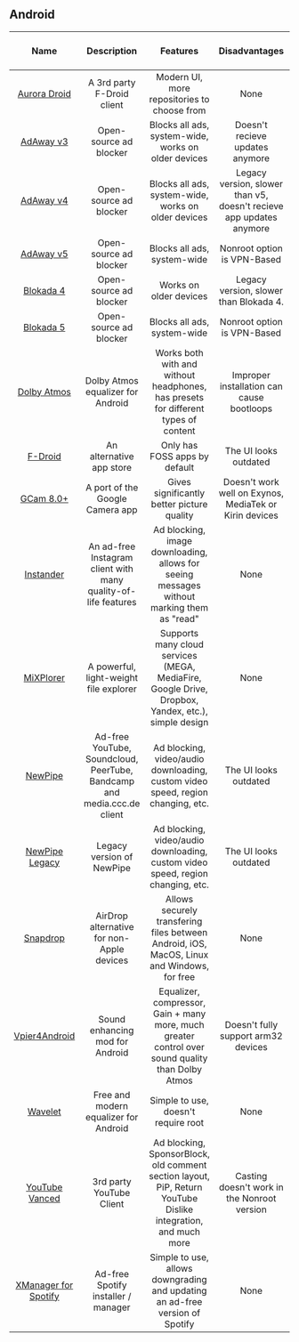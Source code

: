 ## Android

| Name | Description | Features | Disadvantages | Root/Nonroot | Author | Minimum Android version |
| :---: | :---: | :---: | :---: | :---: | :---: | :---: |
| [Aurora Droid](https://f-droid.org/en/packages/com.aurora.adroid/) | A 3rd party F-Droid client | Modern UI, more repositories to choose from | None | Nonroot | AuroraOSS | 5.0+ |
| [AdAway v3](https://github.com/AdAway/AdAway/releases/tag/v3.3) | Open-source ad blocker | Blocks all ads, system-wide, works on older devices | Doesn't recieve updates anymore | Root + Nonroot | AdAway | 2.3+ |
| [AdAway v4](https://github.com/AdAway/AdAway/releases/tag/v4.3.6) | Open-source ad blocker | Blocks all ads, system-wide, works on older devices | Legacy version, slower than v5, doesn't recieve app updates anymore | Root + Nonroot | AdAway | 4.1+ |
| [AdAway v5](https://adaway.org/) | Open-source ad blocker | Blocks all ads, system-wide | Nonroot option is VPN-Based | Root + Nonroot | AdAway | 8.0+ |
| [Blokada 4](https://blokada.org/) | Open-source ad blocker | Works on older devices | Legacy version, slower than Blokada 4. | Root + Nonroot | Blocka AB | 5.0+ |
| [Blokada 5](https://blokada.org/) | Open-source ad blocker | Blocks all ads, system-wide | Nonroot option is VPN-Based | Root + Nonroot | Blocka AB | 7.0+ |
| [Dolby Atmos](https://github.com/reiryuki/Dolby-Atmos-ZTE-A2019-Pro-Magisk-Module) | Dolby Atmos equalizer for Android | Works both with and without headphones, has presets for different types of content | Improper installation can cause bootloops | Root | reiryuki | 9.0+ |
| [F-Droid](https://f-droid.org/) | An alternative app store | Only has FOSS apps by default | The UI looks outdated | Nonroot | F-Droid Limited | 5.1+ |
| [GCam 8.0+](https://www.celsoazevedo.com/files/android/google-camera/) | A port of the Google Camera app | Gives significantly better picture quality | Doesn't work well on Exynos, MediaTek or Kirin devices | Nonroot | multiple | 10.0+ |
| [Instander](https://thedise.me/instander/?setLng=en) | An ad-free Instagram client with many quality-of-life features | Ad blocking, image downloading, allows for seeing messages without marking them as "read" | None | Nonroot | TheDise | 5.0+ |
| [MiXPlorer](https://forum.xda-developers.com/t/app-2-2-mixplorer-v6-x-released-fully-featured-file-manager.1523691/#post-23109280) | A powerful, light-weight file explorer | Supports many cloud services (MEGA, MediaFire, Google Drive, Dropbox, Yandex, etc.), simple design | None | Root + Nonroot | HootanParsa | 2.2+ | 
| [NewPipe](https://newpipe.net/) | Ad-free YouTube, Soundcloud, PeerTube, Bandcamp and media.ccc.de client | Ad blocking, video/audio downloading, custom video speed, region changing, etc. | The UI looks outdated | Nonroot | Team NewPipe | 4.4+ |
| [NewPipe Legacy](https://newpipe.net/) | Legacy version of NewPipe | Ad blocking, video/audio downloading, custom video speed, region changing, etc. | The UI looks outdated | Nonroot | Team NewPipe | 4.1+ |
| [Snapdrop](https://play.google.com/store/apps/details?id=com.fmsys.snapdrop) | AirDrop alternative for non-Apple devices | Allows securely transfering files between Android, iOS, MacOS, Linux and Windows, for free | None | Nonroot | Didla | 5.0+ |
| [Vpier4Android](https://forum.xda-developers.com/t/app-all-root-solutions-6-0-viper4android-fx-2-7.3774651/) | Sound enhancing mod for Android | Equalizer, compressor, Gain + many more, much greater control over sound quality than Dolby Atmos | Doesn't fully support arm32 devices | Root | Team DeWitt | 6.0+ |
| [Wavelet](https://play.google.com/store/apps/details?id=com.pittvandewitt.wavelet) | Free and modern equalizer for Android | Simple to use, doesn't require root | None | Nonroot | pittvandewitt | 9.0+ |
| [YouTube Vanced](https://vancedapp.com/) | 3rd party YouTube Client | Ad blocking, SponsorBlock, old comment section layout, PiP, Return YouTube Dislike integration, and much more | Casting doesn't work in the Nonroot version | Root + Nonroot | Team Vanced | 5.0+ |
| [XManager for Spotify](https://github.com/xManager-v2/xManager-Spotify) | Ad-free Spotify installer / manager | Simple to use, allows downgrading and updating an ad-free version of Spotify | None | Nonroot | xC3FFF0E | 5.0+ |
